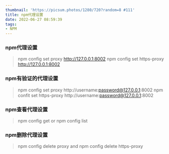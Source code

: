 ```yaml
---
thumbnail: 'https://picsum.photos/1280/720?random=8 #111'
title: npm代理设置
date: 2022-06-27 08:59:39
tags:
- NPM
---
```


### npm代理设置

> npm config set proxy http://127.0.0.1:8002
> npm config set https-proxy http://127.0.0.1:8002

### npm有验证的代理设置

> npm config set proxy http://username:password@127.0.0.1:8002
> npm confit set https-proxy http://username:password@127.0.0.1:8002

### npm查看代理设置

> npm config get or npm config list

### npm删除代理设置

> npm config delete proxy and npm config delete https-proxy
